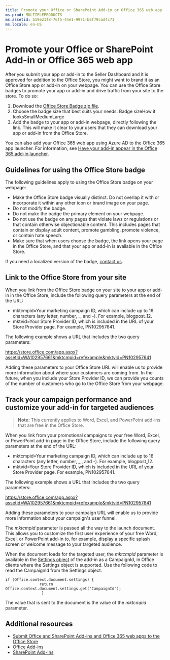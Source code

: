 ```yaml
---
title: Promote your Office or SharePoint Add-in or Office 365 web app
ms.prod: MULTIPLEPRODUCTS
ms.assetid: b19e21f8-76f5-44e1-9971-bef79cad4c71
ms.locale: en-US
---
```



# Promote your Office or SharePoint Add-in or Office 365 web app







After you submit your app or add-in to the Seller Dashboard and it is approved for addition to the Office Store, you might want to brand it as an  Office Store app or add-in on your webpage. You can use the Office Store badges to promote your app or add-in and drive traffic from your site to the store. To do so:

1. Download the [Office Store Badge zip file](http://download.microsoft.com/download/2/4/D/24D59A35-F3C6-410D-AF29-43C9304631FE/OfficeDownload.zip).
2. Choose the badge size that best suits your needs. Badge sizeHow it looksSmallMediumLarge
3. Add the badge to your  app or add-in webpage, directly following the link. This will make it clear to your users that they can download your app or add-in from the  Office Store. 




You can also add your Office 365 web app using Azure AD to the Office 365 app launcher. For information, see [Have your add-in appear in the Office 365 add-in launcher](https://msdn.microsoft.com/en-us/office/office365/howto/connect-your-app-to-o365-app-launcher).

## Guidelines for using the Office Store badge
The following guidelines apply to using the Office Store badge on your webpage:

- Make the Office Store badge visually distinct. Do not overlap it with or incorporate it within any other icon or brand image on your page.
- Do not modify the badge.
- Do not make the badge the primary element on your webpage.
- Do not use the badge on any pages that violate laws or regulations or that contain otherwise objectionable content. This includes pages that contain or display adult content, promote gambling, promote violence, or contain hate speech.
- Make sure that when users choose the badge, the link opens your page in the Office Store, and that your app or add-in is available in the Office Store.




If you need a localized version of the badge,  [contact us](http://officespdev.uservoice.com/).



## Link to the Office Store from your site
When you link from the Office Store badge on your site to your app or add-in in the Office Store, include the following query parameters at the end of the URL:

- mktcmpid=Your marketing campaign ID, which can include up to 16 characters (any letter, number, _, and -). For example, blogpost_12.
- mktvid=Your Store Provider ID, which is included in the URL of your Store Provider page. For example, PN102957641.




The following example shows a URL that includes the two query parameters:



https://store.office.com/app.aspx?assetid=WA102957661&mktcmpid=refexample&mktvid=PN102957641



Adding these parameters to your Office Store URL will enable us to provide more information about where your customers are coming from. In the future, when you include your Store Provider ID, we can provide you counts of the number of customers who go to the Office Store from your webpage.



## Track your campaign performance and customize your add-in for targeted audiences

>**Note:**
>This currently applies to Word, Excel, and PowerPoint add-ins that are free in the Office Store.


When you link from your promotional campaigns to your free Word, Excel, or PowerPoint add-in page in the Office Store, include the following query parameters at the end of the URL: 

- mktcmpid=Your marketing campaign ID, which can include up to 16 characters (any letter, number, _ , and -). For example, blogpost_12. 
- mktvid=Your Store Provider ID, which is included in the URL of your Store Provider page. For example, PN102957641. 




The following example shows a URL that includes the two query parameters: 



https://store.office.com/app.aspx?assetid=WA102957661&mktcmpid=refexample&mktvid=PN102957641 



Adding these parameters to your campaign URL will enable us to provide more information about your campaign's user funnel.



The *mktcmpid* parameter is passed all the way to the launch document. This allows you to customize the first user experience of your free Word, Excel, or PowerPoint add-in to, for example, display a specific splash screen or welcome message to your targeted audience. 



When the document loads for the targeted user, the *mktcmpid* parameter is available in the [Settings object](https://dev.office.com/reference/add-ins/shared/settings) of the add-in as a CampaignId, in Office clients where the Settings object is supported. Use the following code to read the CampaignId from the Settings object. 

```sourcecode
if (Office.context.document.settings) { 
               return Office.context.document.settings.get("CampaignId"); 
                } 

```




The value that is sent to the document is the value of the *mktcmpid* parameter.



## Additional resources
<a name="bk_addresources"></a>

- [Submit Office and SharePoint Add-ins and Office 365 web apps to the Office Store](Submit-Office-and-SharePoint-Add-ins-and-Office-365-web-apps-to-the-Office-Store.md)
- [Office Add-ins](https://dev.office.com/docs/add-ins/overview/office-add-ins)
- [SharePoint Add-ins](cd1eda9e-8e54-4223-93a9-a6ea0d18df70.md)







